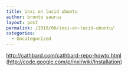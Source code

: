 ```yaml
---
title: inxi on lucid ubuntu
author: bronto saurus
layout: post
permalink: /2010/06/inxi-on-lucid-ubuntu/
categories:
  - Uncategorized
---
```

<http://cathbard.com/cathbard-repo-howto.html>  
(http://code.google.com/p/inxi/wiki/Installation)